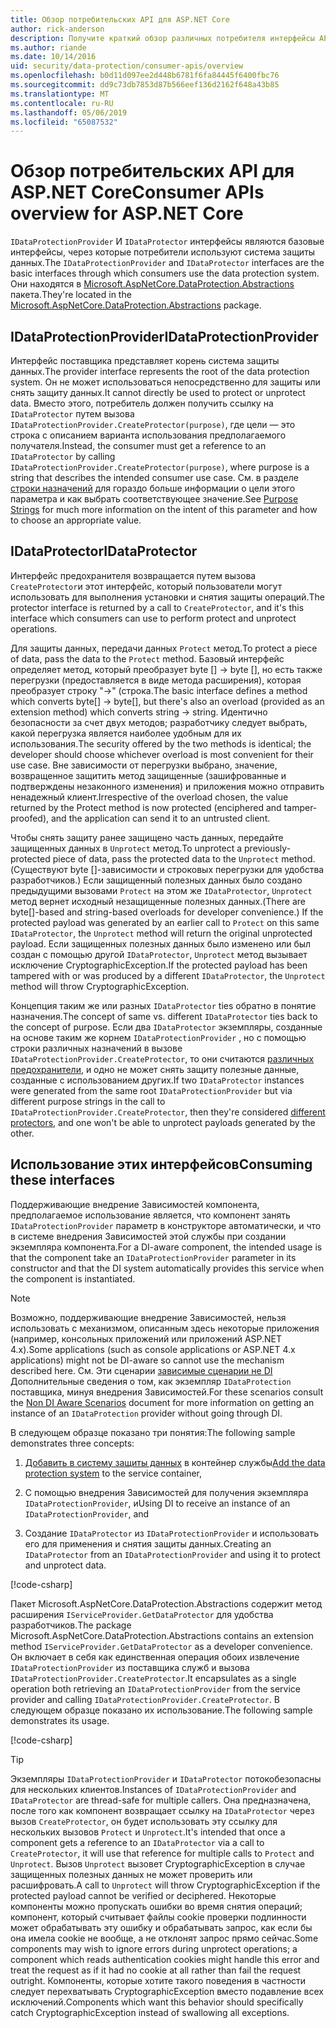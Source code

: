 ```yaml
---
title: Обзор потребительских API для ASP.NET Core
author: rick-anderson
description: Получите краткий обзор различных потребителя интерфейсы API, доступные в библиотеке защиты данных ASP.NET Core.
ms.author: riande
ms.date: 10/14/2016
uid: security/data-protection/consumer-apis/overview
ms.openlocfilehash: b0d11d097ee2d448b6781f6fa84445f6400fbc76
ms.sourcegitcommit: dd9c73db7853d87b566eef136d2162f648a43b85
ms.translationtype: MT
ms.contentlocale: ru-RU
ms.lasthandoff: 05/06/2019
ms.locfileid: "65087532"
---
```

# <a name="consumer-apis-overview-for-aspnet-core"></a><span data-ttu-id="044d0-103">Обзор потребительских API для ASP.NET Core</span><span class="sxs-lookup"><span data-stu-id="044d0-103">Consumer APIs overview for ASP.NET Core</span></span>

<span data-ttu-id="044d0-104">`IDataProtectionProvider` И `IDataProtector` интерфейсы являются базовые интерфейсы, через которые потребители используют система защиты данных.</span><span class="sxs-lookup"><span data-stu-id="044d0-104">The `IDataProtectionProvider` and `IDataProtector` interfaces are the basic interfaces through which consumers use the data protection system.</span></span> <span data-ttu-id="044d0-105">Они находятся в [Microsoft.AspNetCore.DataProtection.Abstractions](https://www.nuget.org/packages/Microsoft.AspNetCore.DataProtection.Abstractions/) пакета.</span><span class="sxs-lookup"><span data-stu-id="044d0-105">They're located in the [Microsoft.AspNetCore.DataProtection.Abstractions](https://www.nuget.org/packages/Microsoft.AspNetCore.DataProtection.Abstractions/) package.</span></span>

## <a name="idataprotectionprovider"></a><span data-ttu-id="044d0-106">IDataProtectionProvider</span><span class="sxs-lookup"><span data-stu-id="044d0-106">IDataProtectionProvider</span></span>

<span data-ttu-id="044d0-107">Интерфейс поставщика представляет корень система защиты данных.</span><span class="sxs-lookup"><span data-stu-id="044d0-107">The provider interface represents the root of the data protection system.</span></span> <span data-ttu-id="044d0-108">Он не может использоваться непосредственно для защиты или снять защиту данных.</span><span class="sxs-lookup"><span data-stu-id="044d0-108">It cannot directly be used to protect or unprotect data.</span></span> <span data-ttu-id="044d0-109">Вместо этого, потребитель должен получить ссылку на `IDataProtector` путем вызова `IDataProtectionProvider.CreateProtector(purpose)`, где цели — это строка с описанием варианта использования предполагаемого получателя.</span><span class="sxs-lookup"><span data-stu-id="044d0-109">Instead, the consumer must get a reference to an `IDataProtector` by calling `IDataProtectionProvider.CreateProtector(purpose)`, where purpose is a string that describes the intended consumer use case.</span></span> <span data-ttu-id="044d0-110">См. в разделе [строки назначений](xref:security/data-protection/consumer-apis/purpose-strings) для гораздо больше информации о цели этого параметра и как выбрать соответствующее значение.</span><span class="sxs-lookup"><span data-stu-id="044d0-110">See [Purpose Strings](xref:security/data-protection/consumer-apis/purpose-strings) for much more information on the intent of this parameter and how to choose an appropriate value.</span></span>

## <a name="idataprotector"></a><span data-ttu-id="044d0-111">IDataProtector</span><span class="sxs-lookup"><span data-stu-id="044d0-111">IDataProtector</span></span>

<span data-ttu-id="044d0-112">Интерфейс предохранителя возвращается путем вызова `CreateProtector`и этот интерфейс, который пользователи могут использовать для выполнения установки и снятия защиты операций.</span><span class="sxs-lookup"><span data-stu-id="044d0-112">The protector interface is returned by a call to `CreateProtector`, and it's this interface which consumers can use to perform protect and unprotect operations.</span></span>

<span data-ttu-id="044d0-113">Для защиты данных, передачи данных `Protect` метод.</span><span class="sxs-lookup"><span data-stu-id="044d0-113">To protect a piece of data, pass the data to the `Protect` method.</span></span> <span data-ttu-id="044d0-114">Базовый интерфейс определяет метод, который преобразует byte [] -> byte [], но есть также перегрузки (предоставляется в виде метода расширения), которая преобразует строку "->" (строка.</span><span class="sxs-lookup"><span data-stu-id="044d0-114">The basic interface defines a method which converts byte[] -> byte[], but there's also an overload (provided as an extension method) which converts string -> string.</span></span> <span data-ttu-id="044d0-115">Идентично безопасности за счет двух методов; разработчику следует выбрать, какой перегрузка является наиболее удобным для их использования.</span><span class="sxs-lookup"><span data-stu-id="044d0-115">The security offered by the two methods is identical; the developer should choose whichever overload is most convenient for their use case.</span></span> <span data-ttu-id="044d0-116">Вне зависимости от перегрузки выбрано, значение, возвращенное защитить метод защищенные (зашифрованные и подтверждены незаконного изменения) и приложения можно отправить ненадежный клиент.</span><span class="sxs-lookup"><span data-stu-id="044d0-116">Irrespective of the overload chosen, the value returned by the Protect method is now protected (enciphered and tamper-proofed), and the application can send it to an untrusted client.</span></span>

<span data-ttu-id="044d0-117">Чтобы снять защиту ранее защищено часть данных, передайте защищенных данных в `Unprotect` метод.</span><span class="sxs-lookup"><span data-stu-id="044d0-117">To unprotect a previously-protected piece of data, pass the protected data to the `Unprotect` method.</span></span> <span data-ttu-id="044d0-118">(Существуют byte []-зависимости и строковых перегрузки для удобства разработчиков.) Если защищенный полезных данных было создано предыдущими вызовами `Protect` на этом же `IDataProtector`, `Unprotect` метод вернет исходный незащищенные полезных данных.</span><span class="sxs-lookup"><span data-stu-id="044d0-118">(There are byte[]-based and string-based overloads for developer convenience.) If the protected payload was generated by an earlier call to `Protect` on this same `IDataProtector`, the `Unprotect` method will return the original unprotected payload.</span></span> <span data-ttu-id="044d0-119">Если защищенных полезных данных было изменено или был создан с помощью другой `IDataProtector`, `Unprotect` метод вызывает исключение CryptographicException.</span><span class="sxs-lookup"><span data-stu-id="044d0-119">If the protected payload has been tampered with or was produced by a different `IDataProtector`, the `Unprotect` method will throw CryptographicException.</span></span>

<span data-ttu-id="044d0-120">Концепция таким же или разных `IDataProtector` ties обратно в понятие назначения.</span><span class="sxs-lookup"><span data-stu-id="044d0-120">The concept of same vs. different `IDataProtector` ties back to the concept of purpose.</span></span> <span data-ttu-id="044d0-121">Если два `IDataProtector` экземпляры, созданные на основе таким же корнем `IDataProtectionProvider` , но с помощью строки различных назначений в вызове `IDataProtectionProvider.CreateProtector`, то они считаются [различных предохранители](xref:security/data-protection/consumer-apis/purpose-strings), и одно не может снять защиту полезные данные, созданные с использованием других.</span><span class="sxs-lookup"><span data-stu-id="044d0-121">If two `IDataProtector` instances were generated from the same root `IDataProtectionProvider` but via different purpose strings in the call to `IDataProtectionProvider.CreateProtector`, then they're considered [different protectors](xref:security/data-protection/consumer-apis/purpose-strings), and one won't be able to unprotect payloads generated by the other.</span></span>

## <a name="consuming-these-interfaces"></a><span data-ttu-id="044d0-122">Использование этих интерфейсов</span><span class="sxs-lookup"><span data-stu-id="044d0-122">Consuming these interfaces</span></span>

<span data-ttu-id="044d0-123">Поддерживающие внедрение Зависимостей компонента, предполагаемое использование является, что компонент занять `IDataProtectionProvider` параметр в конструкторе автоматически, и что в системе внедрения Зависимостей этой службы при создании экземпляра компонента.</span><span class="sxs-lookup"><span data-stu-id="044d0-123">For a DI-aware component, the intended usage is that the component take an `IDataProtectionProvider` parameter in its constructor and that the DI system automatically provides this service when the component is instantiated.</span></span>

> [!NOTE]
> <span data-ttu-id="044d0-124">Возможно, поддерживающие внедрение Зависимостей, нельзя использовать с механизмом, описанным здесь некоторые приложения (например, консольных приложений или приложений ASP.NET 4.x).</span><span class="sxs-lookup"><span data-stu-id="044d0-124">Some applications (such as console applications or ASP.NET 4.x applications) might not be DI-aware so cannot use the mechanism described here.</span></span> <span data-ttu-id="044d0-125">См. Эти сценарии [зависимые сценарии не DI](xref:security/data-protection/configuration/non-di-scenarios) Дополнительные сведения о том, как экземпляр `IDataProtection` поставщика, минуя внедрения Зависимостей.</span><span class="sxs-lookup"><span data-stu-id="044d0-125">For these scenarios consult the [Non DI Aware Scenarios](xref:security/data-protection/configuration/non-di-scenarios) document for more information on getting an instance of an `IDataProtection` provider without going through DI.</span></span>

<span data-ttu-id="044d0-126">В следующем образце показано три понятия:</span><span class="sxs-lookup"><span data-stu-id="044d0-126">The following sample demonstrates three concepts:</span></span>

1. <span data-ttu-id="044d0-127">[Добавить в систему защиты данных](xref:security/data-protection/configuration/overview) в контейнер службы</span><span class="sxs-lookup"><span data-stu-id="044d0-127">[Add the data protection system](xref:security/data-protection/configuration/overview) to the service container,</span></span>

2. <span data-ttu-id="044d0-128">С помощью внедрения Зависимостей для получения экземпляра `IDataProtectionProvider`, и</span><span class="sxs-lookup"><span data-stu-id="044d0-128">Using DI to receive an instance of an `IDataProtectionProvider`, and</span></span>

3. <span data-ttu-id="044d0-129">Создание `IDataProtector` из `IDataProtectionProvider` и использовать его для применения и снятия защиты данных.</span><span class="sxs-lookup"><span data-stu-id="044d0-129">Creating an `IDataProtector` from an `IDataProtectionProvider` and using it to protect and unprotect data.</span></span>

[!code-csharp[](../using-data-protection/samples/protectunprotect.cs?highlight=26,34,35,36,37,38,39,40)]

<span data-ttu-id="044d0-130">Пакет Microsoft.AspNetCore.DataProtection.Abstractions содержит метод расширения `IServiceProvider.GetDataProtector` для удобства разработчиков.</span><span class="sxs-lookup"><span data-stu-id="044d0-130">The package Microsoft.AspNetCore.DataProtection.Abstractions contains an extension method `IServiceProvider.GetDataProtector` as a developer convenience.</span></span> <span data-ttu-id="044d0-131">Он включает в себя как единственная операция обоих извлечение `IDataProtectionProvider` из поставщика служб и вызова `IDataProtectionProvider.CreateProtector`.</span><span class="sxs-lookup"><span data-stu-id="044d0-131">It encapsulates as a single operation both retrieving an `IDataProtectionProvider` from the service provider and calling `IDataProtectionProvider.CreateProtector`.</span></span> <span data-ttu-id="044d0-132">В следующем образце показано их использование.</span><span class="sxs-lookup"><span data-stu-id="044d0-132">The following sample demonstrates its usage.</span></span>

[!code-csharp[](./overview/samples/getdataprotector.cs?highlight=15)]

>[!TIP]
> <span data-ttu-id="044d0-133">Экземпляры `IDataProtectionProvider` и `IDataProtector` потокобезопасны для нескольких клиентов.</span><span class="sxs-lookup"><span data-stu-id="044d0-133">Instances of `IDataProtectionProvider` and `IDataProtector` are thread-safe for multiple callers.</span></span> <span data-ttu-id="044d0-134">Она предназначена, после того как компонент возвращает ссылку на `IDataProtector` через вызов `CreateProtector`, он будет использовать эту ссылку для нескольких вызовов `Protect` и `Unprotect`.</span><span class="sxs-lookup"><span data-stu-id="044d0-134">It's intended that once a component gets a reference to an `IDataProtector` via a call to `CreateProtector`, it will use that reference for multiple calls to `Protect` and `Unprotect`.</span></span> <span data-ttu-id="044d0-135">Вызов `Unprotect` вызовет CryptographicException в случае защищенных полезных данных не может проверить или расшифровать.</span><span class="sxs-lookup"><span data-stu-id="044d0-135">A call to `Unprotect` will throw CryptographicException if the protected payload cannot be verified or deciphered.</span></span> <span data-ttu-id="044d0-136">Некоторые компоненты можно пропускать ошибки во время снятия операций; компонент, который считывает файлы cookie проверки подлинности может обрабатывать эту ошибку и обрабатывать запрос, как если бы она имела cookie не вообще, а не отклонят запрос прямо сейчас.</span><span class="sxs-lookup"><span data-stu-id="044d0-136">Some components may wish to ignore errors during unprotect operations; a component which reads authentication cookies might handle this error and treat the request as if it had no cookie at all rather than fail the request outright.</span></span> <span data-ttu-id="044d0-137">Компоненты, которые хотите такого поведения в частности следует перехватывать CryptographicException вместо подавление всех исключений.</span><span class="sxs-lookup"><span data-stu-id="044d0-137">Components which want this behavior should specifically catch CryptographicException instead of swallowing all exceptions.</span></span>

